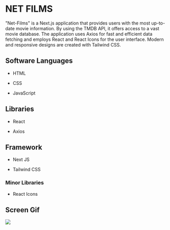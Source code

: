 <h1>NET FILMS</h1>

"Net-Films" is a Next.js application that provides users with the most up-to-date movie information. By using the TMDB API, it offers access to a vast movie database. The application uses Axios for fast and efficient data fetching and employs React and React Icons for the user interface. Modern and responsive designs are created with Tailwind CSS.

<h2> Software Languages </h2>

- HTML

- CSS

- JavaScript

<h2> Libraries </h2>

- React

- Axios

<h2> Framework </h2>

- Next JS

- Tailwind CSS


<h3> Minor Libraries </h3>

- React Icons

<h2> Screen Gif </h2>

![](mov.gif)

